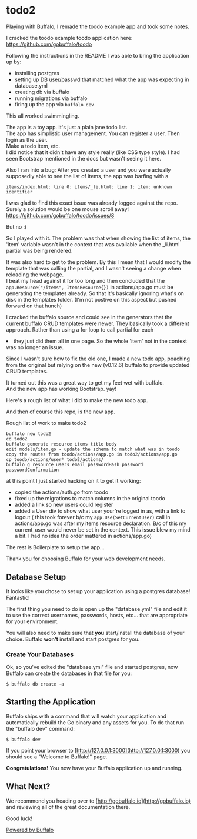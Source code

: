 # todo2

Playing with Buffalo, I remade the toodo example app and took some notes.  

I cracked the toodo example toodo application here: 
https://github.com/gobuffalo/toodo

Following the instructions in the README I was able to bring the application up by:  
- installing postgres
- setting up DB user/passwd that matched what the app was expecting in database.yml
- creating db via buffalo
- running migrations via buffalo
- firing up the app via `buffalo dev`

This all worked swimmingling.  

The app is a toy app.  It's just a plain jane todo list.  
The app has simplistic user management.  You can register a user.  Then login as the user.  
Make a todo item, etc.  
I did notice that it didn't have any style really (like CSS type style).  I had seen Bootstrap mentioned in the docs but wasn't seeing it here.  

Also I ran into a bug:
After you created a user and you were actually supposedly able to see the list of items, the app was barfing with a   
```
items/index.html: line 0: items/_li.html: line 1: item: unknown identifier
```

I was glad to find this exact issue was already logged against the repo.  Surely a solution would be one mouse scroll away!
https://github.com/gobuffalo/toodo/issues/8

But no :(


So I played with it.  The problem was that when showing the list of items, the 'item' variable wasn't in the context that was available when the _li.html partial was being rendered.

It was also hard to get to the problem.  By this I mean that I would modify the template that was calling the partial, and I wasn't seeing a change when reloading the webpage.  
I beat my head against it for too long and then concluded that the `app.Resource("/items", ItemsResource{})` in actions/app.go must be generating the templates already.  So that it's basically ignoring what's on disk in the templates folder.  (I'm not postive on this aspect but pushed forward on that hunch)  

I cracked the buffalo source and could see in the generators that the current buffalo CRUD templates were newer.  They basically took a different approach.  Rather than using a for loop to call partial for each <li> they just did them all in one page.  So the whole 'item' not in the context was no longer an issue.

Since I wasn't sure how to fix the old one, I made a new todo app, poaching from the original but relying on the new (v0.12.6) buffalo to provide updated CRUD templates.

It turned out this was a great way to get my feet wet with buffalo.  
And the new app has working Bootstrap.  yay!  

Here's a rough list of what I did to make the new todo app.  

And then of course this repo, is the new app.  


Rough list of work to make todo2  
```
buffalo new todo2
cd todo2
buffalo generate resource items title body
edit models/item.go - update the schema to match what was in toodo
copy the routes from toodo/actions/app.go in todo2/actions/app.go
cp toodo/actions/user* todo2/actions/
buffalo g resource users email passwordHash password passwordConfirmation
```

at this point I just started hacking on it to get it working:  
- copied the actions/auth.go from toodo
- fixed up the migrations to match columns in the original toodo
- added a link so new users could register
- added a User div to show what user your're logged in as, with a link to logout
  ( this took forever b/c my `app.Use(SetCurrentUser)` call in actions/app.go was after my items resource declaration.  B/c of this my current_user would never be set in the context.  This issue blew my mind a bit.  I had no idea the order mattered in actions/app.go)


The rest is Boilerplate to setup the app...  





Thank you for choosing Buffalo for your web development needs.

## Database Setup

It looks like you chose to set up your application using a postgres database! Fantastic!

The first thing you need to do is open up the "database.yml" file and edit it to use the correct usernames, passwords, hosts, etc... that are appropriate for your environment.

You will also need to make sure that **you** start/install the database of your choice. Buffalo **won't** install and start postgres for you.

### Create Your Databases

Ok, so you've edited the "database.yml" file and started postgres, now Buffalo can create the databases in that file for you:

	$ buffalo db create -a

## Starting the Application

Buffalo ships with a command that will watch your application and automatically rebuild the Go binary and any assets for you. To do that run the "buffalo dev" command:

	$ buffalo dev

If you point your browser to [http://127.0.0.1:3000](http://127.0.0.1:3000) you should see a "Welcome to Buffalo!" page.

**Congratulations!** You now have your Buffalo application up and running.

## What Next?

We recommend you heading over to [http://gobuffalo.io](http://gobuffalo.io) and reviewing all of the great documentation there.

Good luck!

[Powered by Buffalo](http://gobuffalo.io)
